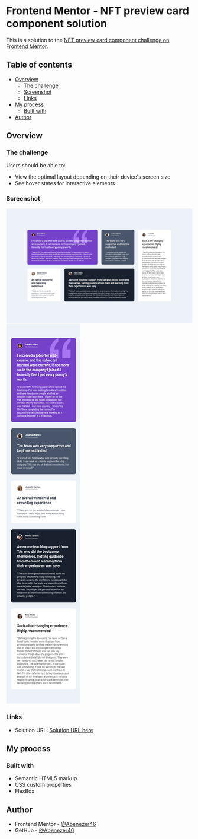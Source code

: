 # Frontend Mentor - NFT preview card component solution

This is a solution to the [NFT preview card component challenge on Frontend Mentor](https://www.frontendmentor.io/challenges/testimonials-grid-section-Nnw6J7Un7).

## Table of contents

- [Overview](#overview)
  - [The challenge](#the-challenge)
  - [Screenshot](#screenshot)
  - [Links](#links)
- [My process](#my-process)
  - [Built with](#built-with)
- [Author](#author)

## Overview

### The challenge

Users should be able to:

- View the optimal layout depending on their device's screen size
- See hover states for interactive elements

### Screenshot

![Screenshot](/images/Screenshot.png)
![Screenshot](/images/Screenshot-mob.png)


### Links

- Solution URL: [Solution URL here](https://testimonials-grid-section.pages.dev/)

## My process

### Built with

- Semantic HTML5 markup
- CSS custom properties
- FlexBox

## Author

- Frontend Mentor - [@Abenezer46](https://www.frontendmentor.io/profile/Abenezer46)
- GetHub - [@Abenezer46](https://github.com/Abenezer46)
